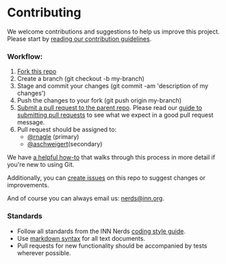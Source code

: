 # Contributing

We welcome contributions and suggestions to help us improve this project. Please start by [reading our contribution guidelines](https://github.com/INN/docs/blob/master/how-to-work-with-us/contributing.md).

### Workflow:

1.  [Fork this repo](https://help.github.com/articles/fork-a-repo)
2.  Create a branch (git checkout -b my-branch)
3.  Stage and commit your changes (git commit -am 'description of my changes')
4.  Push the changes to your fork (git push origin my-branch)
5.  [Submit a pull request to the parent repo](https://help.github.com/articles/creating-a-pull-request). Please read our [guide to submitting pull requests](/how-to-work-with-us/pull-requests.md) to see what we expect in a good pull request message.
6.  Pull request should be assigned to:
    - [@rnagle](http://github.com/rnagle) (primary)
    - [@aschweigert](http://github.com/aschweigert)(secondary)

We have [a helpful how-to](https://github.com/INN/docs/blob/master/how-to-work-with-us/via-github.md) that walks through this process in more detail if you're new to using Git.

Additionally, you can [create issues](https://github.com/INN/link-roundups/issues) on this repo to suggest changes or improvements.

And of course you can always email us: [nerds@inn.org](mailto:nerds@inn.org).

### Standards

- Follow all standards from the INN Nerds [coding style guide](https://github.com/INN/docs/tree/master/style-guides/code).
- Use [markdown syntax](http://daringfireball.net/projects/markdown/syntax) for all text documents.
- Pull requests for new functionality should be accompanied by tests wherever possible.